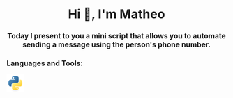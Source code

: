 <h1 align="center">Hi 👋, I'm Matheo</h1>
<h3 align="center">Today I present to you a mini script that allows you to automate sending a message using the person's phone number.</h3>

<p align="left">
</p>

<h3 align="left">Languages and Tools:</h3>
<p align="left"> <a href="https://www.python.org" target="_blank" rel="noreferrer"> <img src="https://raw.githubusercontent.com/devicons/devicon/master/icons/python/python-original.svg" alt="python" width="40" height="40"/> </a> </p>

